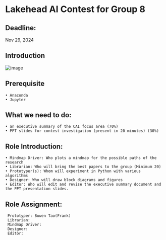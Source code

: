 # Lakehead AI Contest for Group 8

## Deadline:
Nov 29, 2024

## Introduction

![image](https://github.com/user-attachments/assets/eaf2bb04-af46-4595-b7e9-071114d2ce57)



## Prerequisite
	• Anaconda
	• Jupyter

## What we need to do:
	• an executive summary of the CAI focus area (70%)
	• PPT slides for contest investigation (present in 20 minutes) (30%)
	

## Role Introduction:
	• Mindmap Driver: Who plots a mindmap for the possible paths of the research
	• Librarian: Who will bring the best papers to the group (Minimum 20)
	• Prototyper(s): Whom will experiment in Python with various algorithms
	• Designer: Who will draw block diagrams and figures
	• Editor: Who will edit and revise the executive summary document and the PPT presentation slides.

 ## Role Assignment:
	 Prototyper: Bowen Tao(Frank)
	 Librarian:
	 Mindmap Driver:
	 Designer:
	 Editor:
